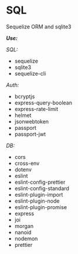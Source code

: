 # SQL

Sequelize ORM and sqlite3

**_Use:_**

_SQL:_

- sequelize
- sqlite3
- sequelize-cli

_Auth:_

- bcryptjs
- express-query-boolean
- express-rate-limit
- helmet
- jsonwebtoken
- passport
- passport-jwt

_DB:_

- cors
- cross-env
- dotenv
- eslint
- eslint-config-prettier
- eslint-config-standard
- eslint-plugin-import
- eslint-plugin-node
- eslint-plugin-promise
- express
- joi
- morgan
- nanoid
- nodemon
- prettier
